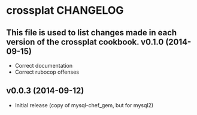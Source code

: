 crossplat CHANGELOG
========================
This file is used to list changes made in each version of the crossplat cookbook.
v0.1.0 (2014-09-15)
-------------------
- Correct documentation
- Correct rubocop offenses

v0.0.3 (2014-09-12)
-------------------
- Initial release (copy of mysql-chef_gem, but for mysql2)

